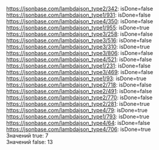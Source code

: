 https://jsonbase.com/lambdajson_type2/342: isDone=false<br />https://jsonbase.com/lambdajson_type1/931: isDone=false<br />https://jsonbase.com/lambdajson_type4/350: isDone=false<br />https://jsonbase.com/lambdajson_type1/955: isDone=true<br />https://jsonbase.com/lambdajson_type3/258: isDone=false<br />https://jsonbase.com/lambdajson_type3/516: isDone=false<br />https://jsonbase.com/lambdajson_type3/310: isDone=true<br />https://jsonbase.com/lambdajson_type3/806: isDone=false<br />https://jsonbase.com/lambdajson_type4/521: isDone=false<br />https://jsonbase.com/lambdajson_type1/231: isDone=false<br />https://jsonbase.com/lambdajson_type3/469: isDone=false<br />https://jsonbase.com/lambdajson_type1/93: isDone=true<br />https://jsonbase.com/lambdajson_type2/718: isDone=false<br />https://jsonbase.com/lambdajson_type2/491: isDone=false<br />https://jsonbase.com/lambdajson_type2/770: isDone=false<br />https://jsonbase.com/lambdajson_type2/281: isDone=true<br />https://jsonbase.com/lambdajson_type4/79: isDone=true<br />https://jsonbase.com/lambdajson_type1/793: isDone=true<br />https://jsonbase.com/lambdajson_type4/64: isDone=false<br />https://jsonbase.com/lambdajson_type4/706: isDone=true<br />Значений true: 7<br />Значений false: 13